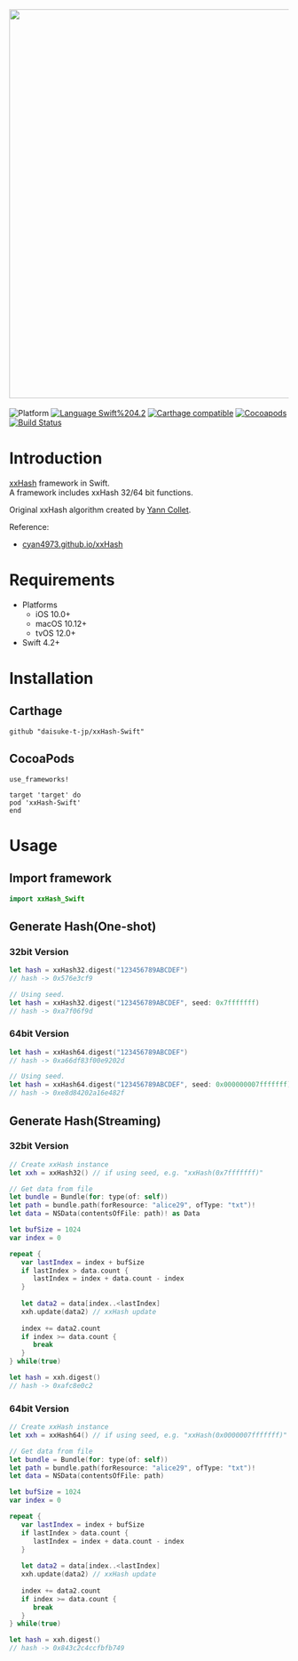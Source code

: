 <img src="https://github.com/daisuke-t-jp/xxHash-Swift/blob/master/doc/header.png" width="700"></br>
------
![Platform](https://img.shields.io/badge/Platform-iOS%20%7C%20macOS%20%7C%20tvOS-blue.svg)
[![Language Swift%204.2](https://img.shields.io/badge/Language-Swift%204.2-orange.svg)](https://developer.apple.com/swift)
[![Carthage compatible](https://img.shields.io/badge/Carthage-compatible-green.svg)](https://github.com/Carthage/Carthage)
[![Cocoapods](https://img.shields.io/cocoapods/v/xxHash-Swift.svg)](https://cocoapods.org/pods/xxHash-Swift)
[![Build Status](https://travis-ci.org/daisuke-t-jp/xxHash-Swift.svg?branch=master)](https://travis-ci.org/daisuke-t-jp/xxHash-Swift)


# Introduction

[xxHash](https://github.com/Cyan4973/xxHash/) framework in Swift.  
A framework includes xxHash 32/64 bit functions.  
  
Original xxHash algorithm created by [Yann Collet](https://github.com/Cyan4973).
  
Reference:
- [cyan4973.github.io/xxHash](https://cyan4973.github.io/xxHash/)


# Requirements
- Platforms
  - iOS 10.0+
  - macOS 10.12+
  - tvOS 12.0+
- Swift 4.2+


# Installation
## Carthage
`github "daisuke-t-jp/xxHash-Swift"`

## CocoaPods
```
use_frameworks!

target 'target' do
pod 'xxHash-Swift'
end
```


# Usage
## Import framework

```swift
import xxHash_Swift
```

## Generate Hash(One-shot)
### 32bit Version
```swift
let hash = xxHash32.digest("123456789ABCDEF")
// hash -> 0x576e3cf9

// Using seed.
let hash = xxHash32.digest("123456789ABCDEF", seed: 0x7fffffff)
// hash -> 0xa7f06f9d
```

### 64bit Version
```swift
let hash = xxHash64.digest("123456789ABCDEF")
// hash -> 0xa66df83f00e9202d

// Using seed.
let hash = xxHash64.digest("123456789ABCDEF", seed: 0x000000007fffffff)
// hash -> 0xe8d84202a16e482f
```


## Generate Hash(Streaming)
### 32bit Version
```swift
// Create xxHash instance
let xxh = xxHash32() // if using seed, e.g. "xxHash(0x7fffffff)"

// Get data from file
let bundle = Bundle(for: type(of: self))
let path = bundle.path(forResource: "alice29", ofType: "txt")!
let data = NSData(contentsOfFile: path)! as Data

let bufSize = 1024
var index = 0

repeat {
   var lastIndex = index + bufSize
   if lastIndex > data.count {
      lastIndex = index + data.count - index
   }
   
   let data2 = data[index..<lastIndex]
   xxh.update(data2) // xxHash update
   
   index += data2.count
   if index >= data.count {
      break
   }
} while(true)

let hash = xxh.digest()
// hash -> 0xafc8e0c2
```

### 64bit Version
```swift
// Create xxHash instance
let xxh = xxHash64() // if using seed, e.g. "xxHash(0x0000007fffffff)"

// Get data from file
let bundle = Bundle(for: type(of: self))
let path = bundle.path(forResource: "alice29", ofType: "txt")!
let data = NSData(contentsOfFile: path)

let bufSize = 1024
var index = 0

repeat {
   var lastIndex = index + bufSize
   if lastIndex > data.count {
      lastIndex = index + data.count - index
   }
   
   let data2 = data[index..<lastIndex]
   xxh.update(data2) // xxHash update
   
   index += data2.count
   if index >= data.count {
      break
   }
} while(true)

let hash = xxh.digest()
// hash -> 0x843c2c4ccfbfb749
```
